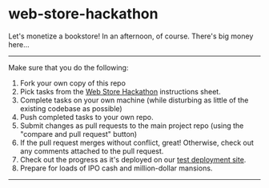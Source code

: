 # web-store-hackathon
Let's monetize a bookstore! In an afternoon, of course. There's big money here...

--------

Make sure that you do the following: 
 1. Fork your own copy of this repo
 2. Pick tasks from the [Web Store Hackathon](https://gist.github.com/NAlexPear/c9cf0d17f29f6d989db9#file-webstorehackathon-md) instructions sheet.
 3. Complete tasks on your own machine (while disturbing as little of the existing codebase as possible)
 4. Push completed tasks to your own repo.
 5. Submit changes as pull requests to the main project repo (using the "compare and pull request" button)
 6. If the pull request merges without conflict, great! Otherwise, check out any comments attached to the pull request.
 7. Check out the progress as it's deployed on our [test deployment site]().
 8. Prepare for loads of IPO cash and million-dollar mansions.

-------

